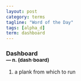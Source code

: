 ```yaml
---
layout: post
category: terms
tagline: "Word of the Day"
tags: [alpha_d]
term: dashboard
---
```


<h3>Dashboard<br/> <small>&mdash; n. (dash<span>&middot;</span>board)</small></h3>
<p><ol>
<li>a plank from which to run</li>
</ol></p>
